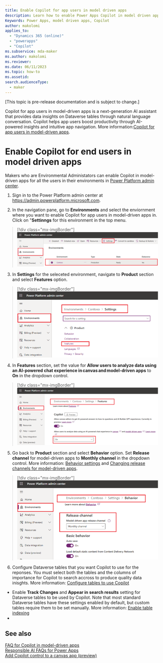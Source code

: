 ```yaml
---
title: Enable Copilot for app users in model driven apps
description: Learn how to enable Power Apps Copilot in model driven apps for end users
Keywords: Power Apps, model driven apps, Copilot
author: makolomi
applies_to: 
  - "Dynamics 365 (online)"
  - "powerapps"
  - "Copilot"
ms.subservice: mda-maker
ms.author: makolomi
ms.reviewer: 
ms.date: 06/11/2023
ms.topic: how-to
ms.assetid: 
search.audienceType: 
  - maker
---
```

[This topic is pre-release documentation and is subject to change.]

Copilot for app users in model-driven apps is a next-generation AI assistant that provides data insights on Dataverse tables through natural language conversation. Copilot helps app users boost productivity through AI-powered insights and intuitive app navigation. More information:[Copilot for app users in model-driven apps](https://learn.microsoft.com/en-us/power-apps/maker/model-driven-apps/add-ai-copilot).

# Enable Copilot for end users in model driven apps
Makers who are Environmental Administators can enable Copilot in model-driven apps for all the users in their environments in [Power Platform admin center](https://admin.powerplatform.microsoft.com).

1. Sign in to the Power Platform admin center at https://admin.powerplatform.microsoft.com.

2. In the navigation pane, go to **Environments** and select the enviornment where you want to enable Copilot for app users in model-driven apps in. Click on "**Settinngs** for this environment in the top menu.

  > [!div class="mx-imgBorder"]
  > ![Select environment Settings.](media/Environment_settings.png)
 
3. In **Settings** for the seleceted environment, navigate to **Product** section and select **Features** option.

  > [!div class="mx-imgBorder"]
  > ![Select Copilot feature for the environment.](media/Environment_features.png)

4. In **Features** section, set the value for **Allow users to analyze data using an AI-powered chat experience in canvas and model-driven apps** to **On** in the dropdown control.
   
  > [!div class="mx-imgBorder"]
  > ![Set Copilot feature ON for the envrironment](media/Copilot_for_apps_users_ON.png)

 
5. Go back to **Product** section and select **Behavior** option.  Set **Release channel** for model-driven apps to **Monthly channel** in the dropdown control. More information: [Behavior settings](/power-platform/admin/settings-behavior#settings) and [Changing release channels for model-driven apps](channel-change.md).
   
  > [!div class="mx-imgBorder"]
  > ![Set Release channel to Monthly channel for model driven apps](media/Behavior_release_channel.png)
   
6. Configure Dataverse tables that you want Copilot to use for the reponses. You must select both the tables and the columns of importance for Copilot to search accross to produce quality data inisghts. More information: [Configure tables to use Copilot](https://learn.microsoft.com/en-us/power-apps/maker/data-platform/table-settings-for-copilot)

- Enable **Track Changes** and **Appear in search results** setting for Dataverse tables to be used by Copilot. Note that most standard Dataverse tables have these settings enabled by default, but custom tables require them to be set manually. More information: [Enable table indexing](https://learn.microsoft.com/en-us/power-apps/maker/data-platform/table-settings-for-copilot#enable-indexing)
- 


## See also

[FAQ for Copilot in model-driven apps](../common/faqs-copilot-model-driven-app.md) <br />
[Responsible AI FAQs for Power Apps](../common/responsible-ai-overview.md) <br />
[Add Copilot control to a canvas app (preview)](../canvas-apps/add-ai-copilot.md)
